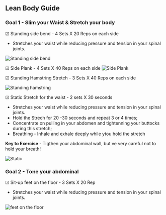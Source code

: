 ## Lean Body Guide
### Goal 1 - Slim your Waist & Stretch your body
☑ Standing side bend - 4 Sets X 20 Reps on each side
- Stretches your waist while reducing pressure and tension in your spinal joints.

![Standing side bend](https://media1.popsugar-assets.com/files/thumbor/2QuCtHiWwfOzD-lco2FVbO0SKuo/fit-in/1024x1024/filters:format_auto-!!-:strip_icc-!!-/2018/08/09/735/n/1922729/a1d42633e85d4f7e_Standing_Oblique_Crunch_DB-720/i/Standing-Oblique-Crunch.gif)

☑ Side Plank - 4 Sets X 40 Reps on each side
![Side Plank](https://i.pinimg.com/originals/76/96/48/769648b90e57ad26a4c19f2ba9489fac.gif)


☑ Standing Hamstring Stretch - 3 Sets X 40 Reps on each side

![Standing hamstring](https://thumbs.gfycat.com/AcidicSinfulDavidstiger-size_restricted.gif)


☑ Static Stretch for the waist - 2 sets X 30 seconds
- Stretches your waist while reducing pressure and tension in your spinal joints.
- Hold the Strech for 20 -30 seconds and repeat 3 or 4 times;
- Concentrate on pulling in your abdomen and tightenning your buttocks during this stretch;
- Breathing - Inhale and exhale deeply while ytou hold the stretch

**Key to Exercise** - Tigthen your abdominal wall, but ve very careful not to hold your breath! 

![Static](https://susarlapc.com/wp-content/uploads/2018/04/Illiotibial_Band.gif)


### Goal 2 - Tone your abdominal
☑ Sit-up feet on the floor - 3 Sets X 20 Rep
- Stretches your waist while reducing pressure and tension in your spinal joints.

![feet on the floor](https://i.pinimg.com/originals/8f/03/8f/8f038fff70b06fae04280986df803770.gif)
